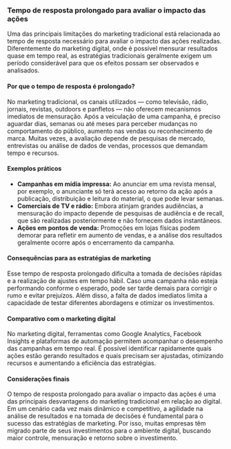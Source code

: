 
### Tempo de resposta prolongado para avaliar o impacto das ações

Uma das principais limitações do marketing tradicional está relacionada ao tempo de resposta necessário para avaliar o impacto das ações realizadas. Diferentemente do marketing digital, onde é possível mensurar resultados quase em tempo real, as estratégias tradicionais geralmente exigem um período considerável para que os efeitos possam ser observados e analisados.

#### Por que o tempo de resposta é prolongado?

No marketing tradicional, os canais utilizados — como televisão, rádio, jornais, revistas, outdoors e panfletos — não oferecem mecanismos imediatos de mensuração. Após a veiculação de uma campanha, é preciso aguardar dias, semanas ou até meses para perceber mudanças no comportamento do público, aumento nas vendas ou reconhecimento de marca. Muitas vezes, a avaliação depende de pesquisas de mercado, entrevistas ou análise de dados de vendas, processos que demandam tempo e recursos.

#### Exemplos práticos

- **Campanhas em mídia impressa:** Ao anunciar em uma revista mensal, por exemplo, o anunciante só terá acesso ao retorno da ação após a publicação, distribuição e leitura do material, o que pode levar semanas.
- **Comerciais de TV e rádio:** Embora atinjam grandes audiências, a mensuração do impacto depende de pesquisas de audiência e de recall, que são realizadas posteriormente e não fornecem dados instantâneos.
- **Ações em pontos de venda:** Promoções em lojas físicas podem demorar para refletir em aumento de vendas, e a análise dos resultados geralmente ocorre após o encerramento da campanha.

#### Consequências para as estratégias de marketing

Esse tempo de resposta prolongado dificulta a tomada de decisões rápidas e a realização de ajustes em tempo hábil. Caso uma campanha não esteja performando conforme o esperado, pode ser tarde demais para corrigir o rumo e evitar prejuízos. Além disso, a falta de dados imediatos limita a capacidade de testar diferentes abordagens e otimizar os investimentos.

#### Comparativo com o marketing digital

No marketing digital, ferramentas como Google Analytics, Facebook Insights e plataformas de automação permitem acompanhar o desempenho das campanhas em tempo real. É possível identificar rapidamente quais ações estão gerando resultados e quais precisam ser ajustadas, otimizando recursos e aumentando a eficiência das estratégias.

#### Considerações finais

O tempo de resposta prolongado para avaliar o impacto das ações é uma das principais desvantagens do marketing tradicional em relação ao digital. Em um cenário cada vez mais dinâmico e competitivo, a agilidade na análise de resultados e na tomada de decisões é fundamental para o sucesso das estratégias de marketing. Por isso, muitas empresas têm migrado parte de seus investimentos para o ambiente digital, buscando maior controle, mensuração e retorno sobre o investimento.
```
